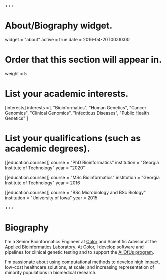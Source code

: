 +++
# About/Biography widget.
widget = "about"
active = true
date = 2016-04-20T00:00:00

# Order that this section will appear in.
weight = 5

# List your academic interests.
[interests]
  interests = [
    "Bioinformatics",
    "Human Genetics",
    "Cancer Genomics",
    "Clinical Genomics",
    "Infectious Diseases",
    "Public Health Genetics"
  ]

# List your qualifications (such as academic degrees).
[[education.courses]]
  course = "PhD Bioinformatics"
  institution = "Georgia Institute of Technology"
  year = "2020"

[[education.courses]]
  course = "MSc Bioinformatics"
  institution = "Georgia Institute of Technology"
  year = 2016

[[education.courses]]
  course = "BSc Microbiology and BSc Biology"
  institution = "University of Iowa"
  year = 2015
 
+++

# Biography

I'm a Senior Bioinformatics Engineer at [Color](https://color.com/) and Scientific Advisor at the [Applied Bioinformatics Laboratory](http://abil.ihrc.com).  At Color, I develop software and pipelines for clinical genetic testing and to support the [AllOfUs program](https://allofus.nih.gov/). 

I'm passionate about using computational methods to develop high impact, low-cost healthcare solutions, at scale; and increasing representation of minority populations in biomedical research.


